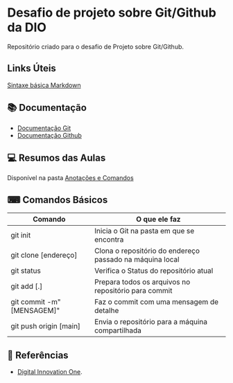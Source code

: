 # Desafio de projeto sobre Git/Github da DIO
Repositório criado para o desafio de Projeto sobre Git/Github.

## Links Úteis
[Sintaxe básica Markdown](https://www.markdownguide.org/basic-syntax/)

## 📚 Documentação
- [Documentação Git](https://git-scm.com/docs/git/pt_BR)
- [Documentação Github](https://docs.github.com/pt)

## 💻 Resumos das Aulas

Disponível na pasta [Anotações e Comandos](https://github.com/marcustulioc/dio-desafio-github-primeiro-repositorio/tree/main/Anota%C3%A7%C3%B5es%20e%20comandos)

## ⌨ Comandos Básicos

| Comando | O que ele faz |
|--|--|
| git init | Inicia o Git na pasta em que se encontra |
| git clone [endereço] | Clona o repositório do endereço passado na máquina local |
| git status | Verifica o Status do repositório atual |
| git add [.] | Prepara todos os arquivos no repositório para commit |
| git commit -m"[MENSAGEM]" | Faz o commit com uma mensagem de detalhe |
| git push origin [main] | Envia o repositório para a máquina compartilhada |


## 🔎 Referências
- [Digital Innovation One](https://web.dio.me/home).
